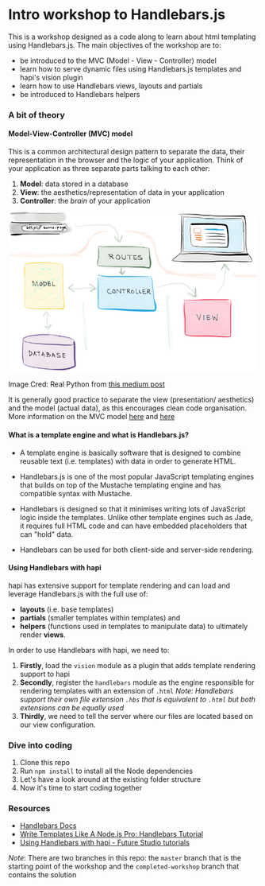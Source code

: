 # Intro workshop to Handlebars.js

This is a workshop designed as a code along to learn about html templating using Handlebars.js.
The main objectives of the workshop are to:
- be introduced to the MVC (Model - View - Controller) model
- learn how to serve dynamic files using Handlebars.js templates and hapi's vision plugin
- learn how to use Handlebars views, layouts and partials
- be introduced to Handlebars helpers

### A bit of theory
#### Model-View-Controller (MVC) model
This is a common architectural design pattern to separate the data, their representation in the browser and the logic of your application. Think of your application as three separate parts talking to each other:
1. **Model**: data stored in a database
1. **View**: the aesthetics/representation of data in your application
1. **Controller**: the *brain* of your application

![A diagram of the MVC model](mvc-diagram.png)

Image Cred: Real Python from [this medium post]((https://medium.freecodecamp.com/model-view-controller-mvc-explained-through-ordering-drinks-at-the-bar-efcba6255053#.3autr7o1d))

It is generally good practice to separate the view (presentation/ aesthetics) and the model (actual data), as this encourages clean code organisation. More information on the MVC model [here](https://en.wikipedia.org/wiki/Model%E2%80%93view%E2%80%93controller) and [here](https://medium.freecodecamp.com/model-view-controller-mvc-explained-through-ordering-drinks-at-the-bar-efcba6255053#.3autr7o1d)

#### What is a template engine and what is Handlebars.js?
- A template engine is basically software that is designed to combine reusable text (i.e. templates) with data in order to generate HTML.


- Handlebars.js is one of the most popular JavaScript templating engines that builds on top of the Mustache templating engine and has compatible syntax with Mustache.
- Handlebars is designed so that it minimises writing lots of JavaScript logic inside the templates. Unlike other template engines such as Jade, it requires full HTML code and can have embedded placeholders that can "hold" data.
- Handlebars can be used for both client-side and server-side rendering.

#### Using Handlebars with hapi
hapi has extensive support for template rendering and can load and leverage Handlebars.js with the full use of:
- **layouts** (i.e. base templates)
- **partials** (smaller templates within templates) and
- **helpers** (functions used in templates to manipulate data) to ultimately render **views**.

In order to use Handlebars with hapi, we need to:
1. **Firstly**, load the `vision` module as a plugin that adds template rendering support to hapi
2. **Secondly**, register the `handlebars` module as the engine responsible for rendering templates with an extension of `.html`
*Note: Handlebars support their own file extension `.hbs` that is equivalent to `.html` but both extensions can be equally used*
3. **Thirdly**, we need to tell the server where our files are located based on our view configuration.

### Dive into coding
1. Clone this repo
1. Run `npm install` to install all the Node dependencies
1. Let's have a look around at the existing folder structure
1. Now it's time to start coding together

### Resources
- [Handlebars Docs](http://handlebarsjs.com/)
- [Write Templates Like A Node.js Pro: Handlebars Tutorial](https://webapplog.com/handlebars/)
- [Using Handlebars with hapi - Future Studio tutorials](https://futurestud.io/tutorials/how-to-create-a-dynamic-handlebars-layout-template-in-hapijs)

*Note*:
There are two branches in this repo: the `master` branch that is the starting point of the workshop and the `completed-workshop` branch that contains the solution